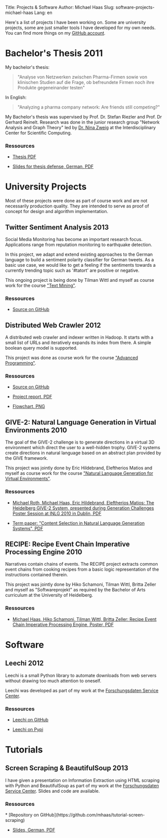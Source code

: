 Title: Projects & Software
Author: Michael Haas
Slug: software-projects-michael-haas
Lang: en

Here's a list of projects I have been working on. Some are university projects,
some are just smaller tools I have developed for my own needs.
You can find more things on my [GitHub account](https://github.com/mhaas?tab=repositories).

Bachelor's Thesis <span class="item-date">2011</span>
=====================================================
My bachelor's thesis:
> "Analyse von Netzwerken zwischen Pharma-Firmen sowie von
klinischen Studien auf die Frage, ob befreundete Firmen noch ihre
Produkte gegeneinander testen"

In English:
> "Analyzing a pharma company network: Are friends still competing?"

My Bachelor's thesis was supervised by Prof. Dr. Stefan Riezler and
Prof. Dr Gerhard Reinelt. Research was done in
the junior research group "Network Analysis and Graph Theory" led by
[Dr. Nina Zweig](http://www.ninasnet.de/) at the Interdisciplinary Center
for Scientific Computing.

<h3 class="item-ressources-header">Ressources</h3>

<div class="item-ressources" markdown>

* [Thesis PDF](|filename|/downloads/ba-thesis/ba.pdf)

* [Slides for thesis defense, German, PDF](|filename|/downloads/ba-thesis/pres_pruefung.pdf)

</div>


University Projects
===================
Most of these projects were done as part of course work and are not necessarily
production quality. They are intended to serve as proof of concept for
design and algorithm implementation.

Twitter Sentiment Analysis <span class="item-date">2013</span>
--------------------------------------------------------------
Social Media Monitoring has become an important research
focus. Applications range from reputation monitoring to earthquake detection.

In this project, we adapt and extend existing approaches to the German language
to build a sentiment polarity classifier for German tweets. As a basic use case,
we would like to get a feeling if the sentiments towards a currently trending topic
such as '#tatort' are positive or negative.

This ongoing project is being done by Tilman Wittl and myself as course work
for the course ["Text Mining"](http://www.cl.uni-heidelberg.de/courses/ws12/textmining/).

<h3 class="item-ressources-header">Ressources</h3>

<div class="item-ressources" markdown>

* [Source on GitHub](https://github.com/mhaas/twitter-sentiment-analysis)

</div>

Distributed Web Crawler <span class="item-date">2012</span>
-----------------------------------------------------------
A distributed web crawler and indexer written in Hadoop. It starts with a small list
of URLs and iteratively expands its index from there. A simple boolean query model
is supported.

This project was done as course work for the course
["Advanced Programming"](http://www.cl.uni-heidelberg.de/courses/ss12/advancedprog/).


<h3 class="item-ressources-header">Ressources</h3>

<div class="item-ressources" markdown>

* [Source on GitHub](https://github.com/mhaas/distributed-crawl)

* [Project report, PDF](|filename|/downloads/distributed-crawler/report.pdf)

* [Flowchart, PNG](|filename|/downloads/distributed-crawler/flowchart.png)

</div>

GIVE-2: Natural Language Generation in Virtual Environments <span class="item-date">2010</span>
---------------------------------------------------------------------------------------
The goal of the GIVE-2 challenge is to generate directions in a virtual 3D environment
which direct the user to a well-hidden trophy. GIVE-2 systems create directions in
natural language based on an abstract plan provided by the GIVE framework.

This project was jointly done by Eric Hildebrand, Eleftherios Matios and myself as course
work for the course
["Natural Language Generation for Virtual Environments"](http://www.cl.uni-heidelberg.de/courses/ws09/generation/).

<h3 class="item-ressources-header">Ressources</h3>

<div class="item-ressources" markdown>

* [Michael Roth, Michael Haas, Eric Hildebrand, Eleftherios Matios: The Heidelberg GIVE-2 System, presented during Generation Challenges Poster Session at INLG 2010 in Dublin, PDF](|filename|/downloads/give2/GIVE-2-Heidelberg.pdf)

* [Term paper: "Content Selection in Natural Language Generation Systems", PDF](|filename|/downloads/give2/hausarbeit.pdf)

</div>

RECIPE: Recipe Event Chain Imperative Processing Engine <span class="item-date">2010</span>
-------------------------------------------------------
Narratives contain chains of events. The RECIPE project extracts common event chains from cooking recipes from a basic logic representation
of the instructions contained therein.

This project was jointly done by Hiko Schamoni, Tilman Wittl, Britta Zeller and myself as "Softwareprojekt" as
required by the Bachelor of Arts curriculum at the University of Heidelberg.

<h3 class="item-ressources-header">Ressources</h3>
<div class="item-ressources" markdown>

* [Michael Haas, Hiko Schamoni, Tilman Wittl, Britta Zeller: Recipe Event Chain Imperative Processing Engine, Poster, PDF]()

</div>


Software
========
Leechi <span class="item-date">2012</span>
-------------------------------------------
Leechi is a small Python library to automate downloads from web servers
without drawing too much attention to oneself.

Leechi was developed as part of my work at the
[Forschungsdaten Service Center](http://service.informatik.uni-mannheim.de/).

<h3 class="item-ressources-header">Ressources</h3>

<div class="item-ressources" markdown>

* [Leechi on GitHub](https://github.com/mhaas/leechi)

* [Leechi on Pypi](https://pypi.python.org/pypi/Leechi/)

</div>


Tutorials
=========
Screen Scraping & BeautifulSoup <span class="item-date">2013</span>
-------------------------------------------------------------------
I have given a presentation on Information Extraction using
HTML scraping with Python and
BeautifulSoup as part of my work at the
[Forschungsdaten Service Center](http://service.informatik.uni-mannheim.de/).
Slides and code are available.

<h3 class="item-ressources-header">Ressources</h3>

<div class="item-ressources" markdown>
* [Repository on GitHub](https://github.com/mhaas/tutorial-screen-scraping)

* [Slides, German, PDF](|filename|/downloads/tutorial-screen-scraping/slides.pdf)
</div>



